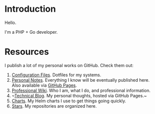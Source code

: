# Introduction

Hello.

I'm a PHP + Go developer.

# Resources

I publish a lot of my personal works on GitHub. Check them out:

1. [Configuration Files](https://github.com/ganiulis/dotfiles). Dotfiles for my systems.
2. [Personal Notes](https://github.com/ganiulis/personal-notes). Everything I know will be eventually published here. Also available via [GitHub Pages](https://ganiulis.github.io/personal-notes/).
3. [Professional Wiki](https://github.com/ganiulis/ganiulis/wiki). Who I am, what I do, and professional information.
4. ~[Technical Blog](https://ganiulis.github.io). My personal thoughts, hosted via GitHub Pages.~
5. [Charts](https://github.com/ganiulis/charts). My Helm charts I use to get things going quickly.
6. [Stars](https://github.com/ganiulis?tab=stars). My repositories are organized here.
